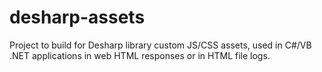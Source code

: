 # desharp-assets
Project to build for Desharp library custom JS/CSS assets, used in C#/VB .NET applications in web HTML responses or in HTML file logs.
